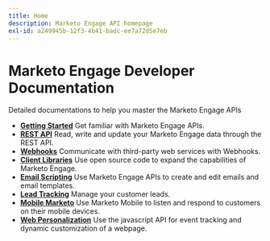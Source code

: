```yaml
---
title: Home
description: Marketo Engage API homepage
exl-id: a249945b-12f3-4b41-badc-ee7a72d5e7eb
---
```


# Marketo Engage Developer Documentation

Detailed documentations to help you master the Marketo Engage APIs

* [**Getting Started**](getting-started.md) Get familiar with Marketo Engage APIs.
* [**REST API**](https://developer.adobe.com/marketo-apis/) Read, write and update your Marketo Engage data through the REST API.
* [**Webhooks**](webhooks/webhooks.md) Communicate with third-party web services with Webhooks.
* [**Client Libraries**](https://github.com/Marketo/Community-Supported-Client-Libraries) Use open source code to expand the capabilities of Marketo Engage.
* [**Email Scripting**](email-scripting.md) Use Marketo Engage APIs to create and edit emails and email templates.
* [**Lead Tracking**](javascript-api/lead-tracking.md) Manage your customer leads.
* [**Mobile Marketo**](mobile/mobile.md) Use Marketo Mobile to listen and respond to customers on their mobile devices.
* [**Web Personalization**](javascript-api/web-personalization.md) Use the javascript API for event tracking and dynamic customization of a webpage.
